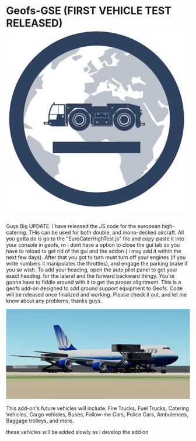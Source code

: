 # Geofs-GSE (FIRST VEHICLE TEST RELEASED) <img src="https://raw.githubusercontent.com/Vansh-Vviation/Geofs-GSE/refs/heads/main/Untitled391_20250120183047.png"/>![]()

Guys Big UPDATE. I have released the JS code for the european high-catering. THis can be used for both double, and mono-decked aircraft. All you gotta do is go to the "EuroCaterHighTest.js" file and copy-paste it into your console in geofs, rn i dont have a option to close the gui tab so you have to reload to get rid of the gui and the addon ( i may add it within the next few days). After that you got to turn must turn off your engines (if you write numbers it manipulates the throttles), and engage the parking brake if you so wish. To add your heading, open the auto pilot panel to get your exact heading. for the lateral and the forward backward thingy. You're gonna have to fiddle around with it to get the proper aligntment. 
This is a geofs add-on designed to add ground support equipment to Geofs. Code will be released once finalized and working. Please check it out, and let me know about any problems, thanks guys.

<img src="https://github.com/Vansh-Vviation/Geofs-GSE/blob/main/Screenshot%202025-01-28%207.09.38%20PM.png?raw=true"/>![]()

This add-on's future vehicles will include:
Fire Trucks,
Fuel Trucks,
Catering Vehicles,
Cargo vehicles,
Buses,
Follow-me Cars,
Police Cars,
Ambulences,
Baggage trolleys,
and more.

these vehicles will be added slowly as i develop the add on
